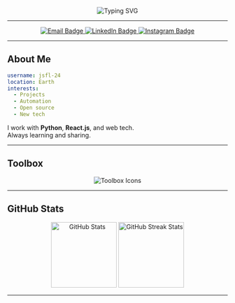<p align="center">
  <img src="https://readme-typing-svg.herokuapp.com?font=Fira+Code&weight=700&size=28&pause=1000&color=ffffff&center=true&vCenter=true&width=435&lines=Hi+there!+I'm+Jasfal;Welcome!" alt="Typing SVG" />
</p>

---

<div align="center">
  <a href="mailto:jasfal2004@gmail.com">
    <img src="https://img.shields.io/badge/Email-333333?style=for-the-badge&logo=gmail&logoColor=red" alt="Email Badge" />
  </a>
  <a href="https://www.linkedin.com/in/jasfal" target="_blank">
    <img src="https://img.shields.io/badge/LinkedIn-0077B5?style=for-the-badge&logo=linkedin&logoColor=white" alt="LinkedIn Badge" />
  </a>
  <a href="https://www.instagram.com/your-instagram" target="_blank">
    <img src="https://img.shields.io/badge/Instagram-E4405F?style=for-the-badge&logo=instagram&logoColor=white" alt="Instagram Badge" />
  </a>
</div>

---

## About Me

```yaml
username: jsfl-24
location: Earth
interests:
  - Projects
  - Automation
  - Open source
  - New tech
```

I work with **Python**, **React.js**, and web tech.  
Always learning and sharing.

---

## Toolbox

<p align="center">
  <img src="https://skillicons.dev/icons?i=python,c,js,html,css,git,github,vscode,figma,mysql" alt="Toolbox Icons" />
</p>

---

## GitHub Stats

<p align="center">
  <img src="https://github-readme-stats.vercel.app/api?username=jsfl-24&show_icons=true&theme=tokyonight" height="150" alt="GitHub Stats" />
  <img src="https://github-readme-streak-stats.herokuapp.com/?user=jsfl-24&theme=tokyonight" height="150" alt="GitHub Streak Stats" />
</p>

---
